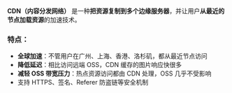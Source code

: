 **CDN（内容分发网络）** 是一种**把资源复制到多个边缘服务器**，并让用户**从最近的节点加载资源**的加速技术。

### 特点：

-  **全球加速**：不管用户在广州、上海、香港、洛杉矶，都从最近节点访问
-  **降低延迟**：相比访问远端 OSS，CDN 缓存的图片响应快很多
-  **减轻 OSS 带宽压力**：热点资源访问都由 CDN 处理，OSS 几乎不受影响
- 支持 HTTPS、签名、Referer 防盗链等安全机制